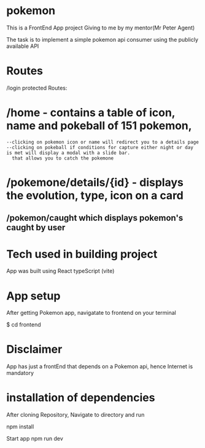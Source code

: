 # pokemon

This is a FrontEnd App project Giving to me by my mentor(Mr Peter Agent)

The task is to implement a simple pokemon api consumer using the publicly available API

# Routes

/login
protected Routes:

# /home - contains a table of icon, name and pokeball of 151 pokemon,

    --clicking on pokemon icon or name will redirect you to a details page
    --clicking on pokeball if conditions for capture either night or day is met will display a modal with a slide bar.
      that allows you to catch the pokemone

# /pokemone/details/{id} - displays the evolution, type, icon on a card

## /pokemon/caught which displays pokemon's caught by user

# Tech used in building project

App was built using React typeScript (vite)

# App setup

After getting Pokemon app, navigatate to frontend on your terminal

$ cd frontend

# Disclaimer

App has just a frontEnd that depends on a Pokemon api, hence Internet is mandatory

# installation of dependencies

After cloning Repository, Navigate to directory and run

npm install

Start app
npm run dev

